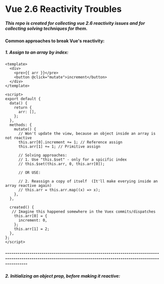 #  Vue 2.6 Reactivity Troubles
##### *This repo is created for collecting vue 2.6 reactivity issues and for collecting solving techniques for them.* 



#### Common approaches to break Vue's reactivity:

##### 1. Assign to an array by index:
```vue
<template>
  <div>
    <pre>{{ arr }}</pre>
    <button @click="mutate">increment</button>
  </div>
</template>

<script>
export default {
  data() {
    return {
      arr: [],
    };
  },
  methods: {
    mutate() {
      // Won't update the view, because an object inside an array is not reactive
      this.arr[0].increment += 1; // Reference assign
      this.arr[1] += 1; // Primitive assign
      
      // Solving approaches:
      // 1. Use "this.$set" - only for a spicific index
      // this.$set(this.arr, 0, this.arr[0]);
      
      // OR USE:
      
      // 2. Reassign a copy of itself  (It'll make everying inside an array reactive again)
      // this.arr = this.arr.map((x) => x);
    },
  },

  created() {
   // Imagine this happened somewhere in the Vuex commits/dispatches
    this.arr[0] = {
      increment: 0,
    };
    this.arr[1] = 2;
  },
};
</script>

```
##### -------------------------------------------------------------------------------------------------------------------------------------------------------------------

##### 2. Initializing an object prop, before making it reactive:
